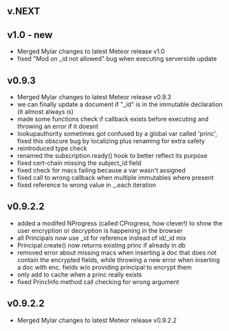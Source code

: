 ## v.NEXT

## v1.0 - new
* Merged Mylar changes to latest Meteor release v1.0
* fixed "Mod on _id not allowed" bug when executing serverside update

## v0.9.3
* Merged Mylar changes to latest Meteor release v0.9.3
* we can finally update a document if "_id" is in the immutable declaration (it almost always is)
* made some functions check if callback exists before executing and throwing an error if it doesnt
* lookupauthority sometimes got confused by a global var called 'princ', fixed this obscure bug by localizing plus renaming for extra safety
* reintroduced type check
* renamed the subscription.ready() hook to better reflect its purpose
* fixed cert-chain missing the subject_id field
* fixed check for macs failing because a var wasn't assigned
* fixed call to wrong callback when multiple immutables where present
* fixed reference to wrong value in _.each iteration

## v0.9.2.2
* added a modifed NProgress (called CProgress, how clever!) to show the user encryption or decryption is happening in the browser
* all Principals now use _id for reference instead of id/_id mix
* Principal.create() now returns existing princ if already in db
* removed error about missing macs when inserting a doc that does not contain the encrypted fields, while throwing a new error when inserting a doc with enc. fields w/o providing principal to encrypt them
* only add to cache when a princ really exists
* fixed PrincInfo method call checking for wrong argument

## v0.9.2.2
* Merged Mylar changes to latest Meteor release v0.9.2.2
